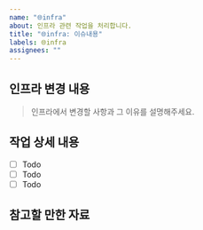 ```yaml
---
name: "🌐infra"
about: 인프라 관련 작업을 처리합니다.
title: "🌐infra: 이슈내용"
labels: 🌐infra
assignees: ""
---
```


## 인프라 변경 내용

> 인프라에서 변경할 사항과 그 이유를 설명해주세요.

## 작업 상세 내용

- [ ] Todo
- [ ] Todo
- [ ] Todo

## 참고할 만한 자료
